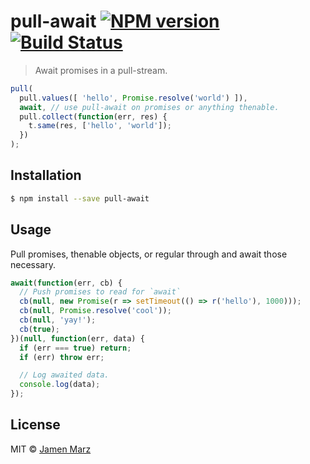 # pull-await [![NPM version](https://badge.fury.io/js/pull-await.svg)](https://npmjs.org/package/pull-await) [![Build Status](https://travis-ci.org/jamen/pull-await.svg?branch=master)](https://travis-ci.org/jamen/pull-await)

> Await promises in a pull-stream.

```javascript
pull(
  pull.values([ 'hello', Promise.resolve('world') ]),
  await, // use pull-await on promises or anything thenable.
  pull.collect(function(err, res) {
    t.same(res, ['hello', 'world']);
  })
);
```

## Installation

```sh
$ npm install --save pull-await
```

## Usage

Pull promises, thenable objects, or regular through and await those necessary.

```js
await(function(err, cb) {
  // Push promises to read for `await`
  cb(null, new Promise(r => setTimeout(() => r('hello'), 1000)));
  cb(null, Promise.resolve('cool'));
  cb(null, 'yay!');
  cb(true);
})(null, function(err, data) {
  if (err === true) return;
  if (err) throw err;

  // Log awaited data.
  console.log(data);
});
```

## License

MIT © [Jamen Marz](https://github.com/jamen)
